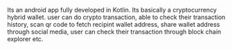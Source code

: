 Its an android app fully developed in Kotlin. Its basically a cryptocurrency hybrid wallet. user can do crypto transaction, able to check their transaction history, scan qr code to fetch recipint wallet address, share wallet address through social media, user can check their transaction through block chain explorer etc.
